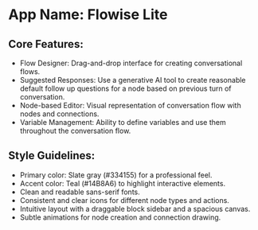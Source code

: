 # **App Name**: Flowise Lite

## Core Features:

- Flow Designer: Drag-and-drop interface for creating conversational flows.
- Suggested Responses: Use a generative AI tool to create reasonable default follow up questions for a node based on previous turn of conversation.
- Node-based Editor: Visual representation of conversation flow with nodes and connections.
- Variable Management: Ability to define variables and use them throughout the conversation flow.

## Style Guidelines:

- Primary color: Slate gray (#334155) for a professional feel.
- Accent color: Teal (#14B8A6) to highlight interactive elements.
- Clean and readable sans-serif fonts.
- Consistent and clear icons for different node types and actions.
- Intuitive layout with a draggable block sidebar and a spacious canvas.
- Subtle animations for node creation and connection drawing.